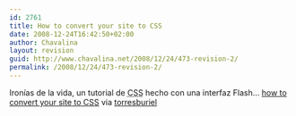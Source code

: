 ```yaml
---
id: 2761
title: How to convert your site to CSS
date: 2008-12-24T16:42:50+02:00
author: Chavalina
layout: revision
guid: http://www.chavalina.net/2008/12/24/473-revision-2/
permalink: /2008/12/24/473-revision-2/
---
```

Ironías de la vida, un tutorial de <acronym title="Cascade Style Sheets">CSS</acronym> hecho con una interfaz Flash… <a href="http://www.macromedia.com/newsletters/edge/may2005/index.html?sectionIndex=3&#038;trackingid=BIDD" target="_blank">how to convert your site to CSS</a> via <a href="http://www.macromedia.com/newsletters/edge/may2005/index.html?sectionIndex=3&#038;trackingid=BIDD" target="_blank">torresburiel</a>
